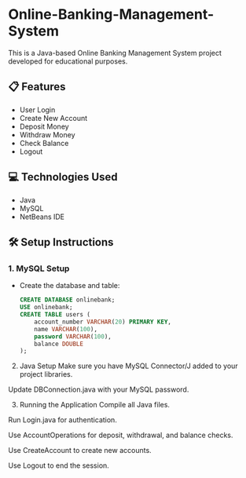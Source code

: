 # Online-Banking-Management-System

This is a Java-based Online Banking Management System project developed for educational purposes.

## 📋 Features
- User Login
- Create New Account
- Deposit Money
- Withdraw Money
- Check Balance
- Logout

## 💻 Technologies Used
- Java
- MySQL
- NetBeans IDE

## 🛠️ Setup Instructions

### 1. MySQL Setup
- Create the database and table:
  ```sql
  CREATE DATABASE onlinebank;
  USE onlinebank;
  CREATE TABLE users (
      account_number VARCHAR(20) PRIMARY KEY,
      name VARCHAR(100),
      password VARCHAR(100),
      balance DOUBLE
  );
2. Java Setup
Make sure you have MySQL Connector/J added to your project libraries.

Update DBConnection.java with your MySQL password.

3. Running the Application
Compile all Java files.

Run Login.java for authentication.

Use AccountOperations for deposit, withdrawal, and balance checks.

Use CreateAccount to create new accounts.

Use Logout to end the session.
